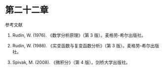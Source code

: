 # 第二十二章

参考文献

1.  Rudin, W. (1976). 《数学分析原理》（第 3 版）。麦格劳-希尔出版社。

1.  Rudin, W. (1986). 《实变函数与复变函数分析》（第 3 版）。麦格劳-希尔出版社。

1.  Spivak, M. (2008). 《微积分》（第 4 版）。剑桥大学出版社。
